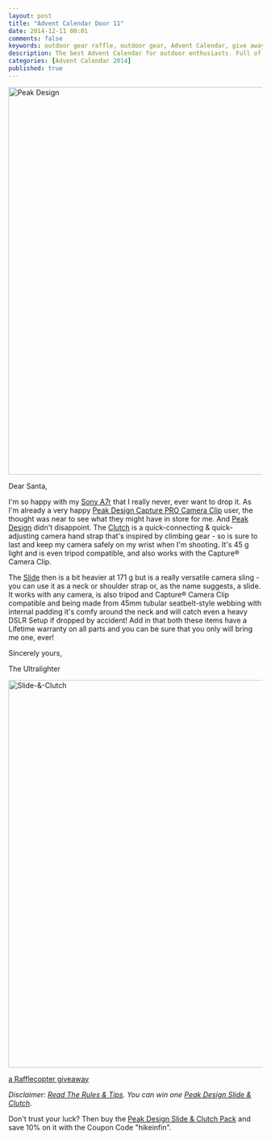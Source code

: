 ```yaml
---
layout: post
title: "Advent Calendar Door 11"
date: 2014-12-11 00:01
comments: false
keywords: outdoor gear raffle, outdoor gear, Advent Calendar, give away
description: The best Advent Calendar for outdoor enthusiasts. Full of great prizes which will enhance your adventures and make them more ultralight & fun!
categories: [Advent Calendar 2014]
published: true
---
```


<a href="http://hikinginfinland.com/2014/12/advent-calendar-door-11.html" title="Peak Design by Hendrik Morkel, on Flickr"><img src="https://farm4.staticflickr.com/3739/11277393535_8e44ef3ddd_b.jpg" width="1024" height="768" alt="Peak Design"></a>

<!-- more -->

Dear Santa,

I'm so happy with my [Sony A7r](http://hikinginfinland.com/2014/10/sony-a7r-field-report.html) that I really never, ever want to drop it. As I'm already a very happy [Peak Design Capture PRO Camera Clip](http://hikinginfinland.com/2014/01/peak-design-capture-pro-camera-clip.html) user, the thought was near to see what they might have in store for me. And [Peak Design](https://peakdesign.com/store/?coupon_code=hikeinfin) didn't disappoint. The [Clutch](https://peakdesign.com/store/clutch/?coupon_code=hikeinfin) is a quick-connecting & quick-adjusting camera hand strap that's inspired by climbing gear - so is sure to last and keep my camera safely on my wrist when I'm shooting. It's 45 g light and is even tripod compatible, and also works with the Capture® Camera Clip.

The [Slide](https://peakdesign.com/store/slide/?coupon_code=hikeinfin) then is a bit heavier at 171 g but is a really versatile camera sling - you can use it as a neck or shoulder strap or, as the name suggests, a slide. It works with any camera, is also tripod and Capture® Camera Clip compatible and being made from 45mm tubular seatbelt-style webbing with internal padding it's comfy around the neck and will catch even a heavy DSLR Setup if dropped by accident! Add in that both these items have a Lifetime warranty on all parts and you can be sure that you only will bring me one, ever!

Sincerely yours,


The Ultralighter

<a href="https://www.flickr.com/photos/hendrikmorkel/15362390344" title="Slide-&amp;-Clutch by Hendrik Morkel, on Flickr"><img src="https://farm9.staticflickr.com/8660/15362390344_137eb60609_b.jpg" width="1024" height="768" alt="Slide-&amp;-Clutch"></a>

<a class="rcptr" href="http://www.rafflecopter.com/rafl/display/2eafd89539/" rel="nofollow" data-raflid="2eafd89539" data-theme="classic" data-template="" id="rcwidget_an3vgz74">a Rafflecopter giveaway</a>
<script src="//widget-prime.rafflecopter.com/launch.js"></script>

*Disclaimer: [Read The Rules & Tips](http://hikinginfinland.com/2014/11/advent-calendar-2014-the-rules.html). You can win one [Peak Design Slide & Clutch](https://peakdesign.com/store/pro-strap-pack/?coupon_code=hikeinfin).*

Don't trust your luck? Then buy the [Peak Design Slide & Clutch Pack](https://peakdesign.com/store/pro-strap-pack/?coupon_code=hikeinfin) and save 10% on it with the Coupon Code "hikeinfin". 